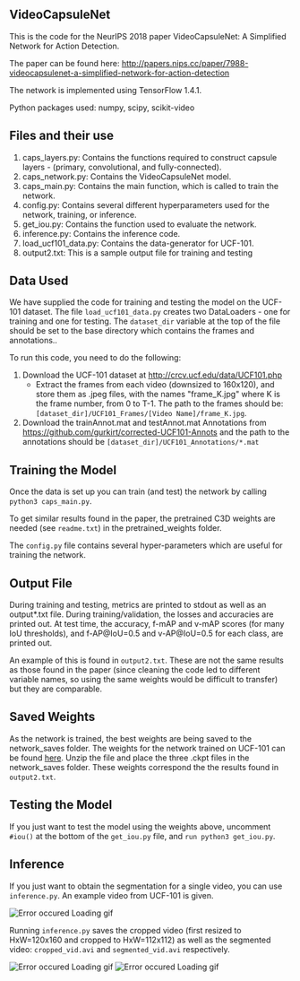 ## VideoCapsuleNet

This is the code for the NeurIPS 2018 paper VideoCapsuleNet: A Simplified Network for Action Detection. 

The paper can be found here: http://papers.nips.cc/paper/7988-videocapsulenet-a-simplified-network-for-action-detection 

The network is implemented using TensorFlow 1.4.1.

Python packages used: numpy, scipy, scikit-video

## Files and their use

1. caps_layers.py: Contains the functions required to construct capsule layers - (primary, convolutional, and fully-connected).
2. caps_network.py: Contains the VideoCapsuleNet model.
3. caps_main.py: Contains the main function, which is called to train the network.
4. config.py: Contains several different hyperparameters used for the network, training, or inference.
5. get_iou.py: Contains the function used to evaluate the network.
6. inference.py: Contains the inference code.
7. load_ucf101_data.py: Contains the data-generator for UCF-101.
8. output2.txt: This is a sample output file for training and testing

## Data Used

We have supplied the code for training and testing the model on the UCF-101 dataset. The file <code>load_ucf101_data.py</code> creates two DataLoaders - one for training and one for testing. The <code>dataset_dir</code> variable at the top of the file should be set to the base directory which contains the frames and annotations..

To run this code, you need to do the following:
1. Download the UCF-101 dataset at http://crcv.ucf.edu/data/UCF101.php 
    - Extract the frames from each video (downsized to 160x120), and store them as .jpeg files, with the names "frame_K.jpg" where K is the frame number, from 0 to T-1. The path to the frames should be: <code>[dataset_dir]/UCF101_Frames/[Video Name]/frame_K.jpg</code>.
2. Download the trainAnnot.mat and testAnnot.mat Annotations from https://github.com/gurkirt/corrected-UCF101-Annots and the path to the annotations should be <code>[dataset_dir]/UCF101_Annotations/*.mat</code>

## Training the Model

Once the data is set up you can train (and test) the network by calling <code>python3 caps_main.py</code>.

To get similar results found in the paper, the pretrained C3D weights are needed (see <code>readme.txt</code>) in the pretrained_weights folder.

The <code>config.py</code> file contains several hyper-parameters which are useful for training the network. 

## Output File

During training and testing, metrics are printed to stdout as well as an output*.txt file. During training/validation, the losses and accuracies are printed out. At test time, the accuracy, f-mAP and v-mAP scores (for many IoU thresholds), and f-AP@IoU=0.5 and v-AP@IoU=0.5 for each class, are printed out.

An example of this is found in <code>output2.txt</code>. These are not the same results as those found in the paper (since cleaning the code led to different variable names, so using the same weights would be difficult to transfer) but they are comparable.

## Saved Weights

As the network is trained, the best weights are being saved to the network_saves folder. The weights for the network trained on UCF-101 can be found [here](https://drive.google.com/file/d/1irmiwT9Mt-y5Yr5Kcv5hk8nFizH6N5nL/view?usp=sharing). Unzip the file and place the three .ckpt files in the network_saves folder. These weights correspond the the results found in <code>output2.txt</code>.

## Testing the Model

If you just want to test the model using the weights above, uncomment <code>#iou()</code> at the bottom of the <code>get_iou.py</code> file, and <code>run python3 get_iou.py</code>.

## Inference

If you just want to obtain the segmentation for a single video, you can use <code>inference.py</code>. An example video from UCF-101 is given. 

![Error occured Loading gif](https://github.com/KevinDuarte/VideoCapsuleNet/blob/master/video_files/v_Biking_g01_c03.gif)

Running <code>inference.py</code> saves the cropped video (first resized to HxW=120x160 and cropped to HxW=112x112) as well as the segmented video: <code>cropped_vid.avi</code> and <code>segmented_vid.avi</code> respectively.

![Error occured Loading gif](https://github.com/KevinDuarte/VideoCapsuleNet/blob/master/video_files/cropped_vid.gif)
![Error occured Loading gif](https://github.com/KevinDuarte/VideoCapsuleNet/blob/master/video_files/segmented_vid.gif)

